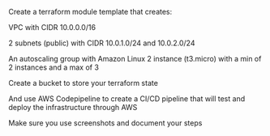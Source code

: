 Create a terraform module template that creates:

VPC with CIDR 10.0.0.0/16

2 subnets (public) with CIDR 10.0.1.0/24 and 10.0.2.0/24

An autoscaling group with Amazon Linux 2 instance (t3.micro) with a min of 2 instances and a max of 3

Create a bucket to store your terraform state

And use AWS Codepipeline to create a CI/CD pipeline that will test and deploy the infrastructure through AWS

Make sure you use screenshots and document your steps

